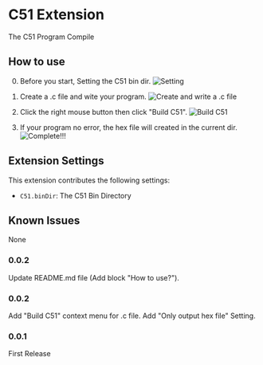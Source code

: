 # C51 Extension

The C51 Program Compile 

## How to use

0. Before you start, Setting the C51 bin dir.
 ![Setting](https://raw.githubusercontent.com/Zuozishi/C51-Extension-for-VScode/master/image/4.jpg)

1. Create a .c file and wite your program.
 ![Create and write a .c file](https://raw.githubusercontent.com/Zuozishi/C51-Extension-for-VScode/master/image/1.jpg)

2. Click the right mouse button then click "Build C51".
 ![Build C51](https://raw.githubusercontent.com/Zuozishi/C51-Extension-for-VScode/master/image/2.jpg)

3. If your program no error, the hex file will created in the current dir.
![Complete!!!](https://raw.githubusercontent.com/Zuozishi/C51-Extension-for-VScode/master/image/3.jpg)

## Extension Settings

This extension contributes the following settings:

* `C51.binDir`: The C51 Bin Directory

## Known Issues

None

### 0.0.2

Update README.md file (Add block "How to use?").

### 0.0.2

Add "Build C51" context menu for .c file.
Add "Only output hex file" Setting.

### 0.0.1

First Release